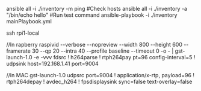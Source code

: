 ansible all -i ./inventory -m ping #Check hosts
ansible all -i ./inventory -a "/bin/echo hello" #Run test command
ansible-playbook -i ./inventory mainPlaybook.yml

ssh rpi1-local

//In rapberry
raspivid --verbose --nopreview --width 800 --height 600 --framerate 30 --qp 20 --intra 40 --profile baseline --timeout 0 -o - | gst-launch-1.0 -e -vvv fdsrc ! h264parse ! rtph264pay pt=96 config-interval=5 ! udpsink host=192.168.1.41 port=9004

//In MAC
gst-launch-1.0 udpsrc port=9004 ! application/x-rtp, payload=96 ! rtph264depay ! avdec_h264 ! fpsdisplaysink sync=false text-overlay=false

